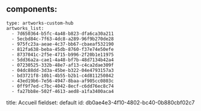 components:
  -
    type: artworks-custom-hub
    artworks_list:
      - 7d650364-b5fc-4a48-b823-dfa6ca30a211
      - 5ecbd84c-7f63-4dc8-a289-96f9b270de28
      - 975fc23a-aeae-4c37-bb67-cbaeaf532190
      - 812fa638-beba-45db-8760-f37e74e50efe
      - 8737041c-2f5e-4715-b996-2f20b1e11975
      - 5dd36a2a-cae1-4a48-bf7b-48d7134b42a4
      - 07230525-332b-48e7-af13-c4ca2dae309f
      - 04dc88dd-3d3a-45be-b322-04e4793157a3
      - bd3721f8-10b1-4b55-b2b1-c4d811250842
      - 43ed19b6-7e56-4947-8baa-af905cc0803c
      - 0ff9f7ed-c7bc-4042-8ecf-c6dd76ec8c74
      - fa27bb8e-502f-4613-aed8-a1fa3400aca4
title: Accueil
fieldset: default
id: db0ae4e3-4f10-4802-bc40-0b880cbf02c7
